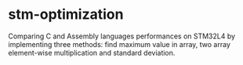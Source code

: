 # stm-optimization
Comparing C and Assembly languages performances on STM32L4 by implementing three methods: find maximum value in array, two array element-wise multiplication and standard deviation.
